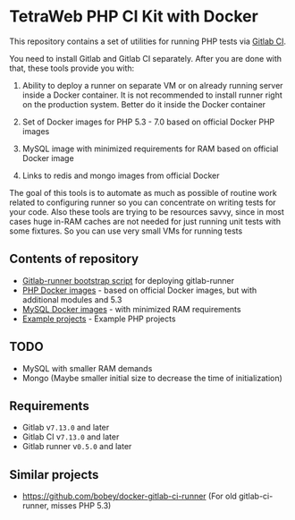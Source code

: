 # TetraWeb PHP CI Kit with Docker

This repository contains a set of utilities for running PHP tests via [Gitlab CI](https://about.gitlab.com/gitlab-ci/).

You need to install Gitlab and Gitlab CI separately. After you are done with that, these tools provide you with:

1. Ability to deploy a runner on separate VM or on already running server inside a Docker container. It is not recommended to install runner right on the production system. Better do it inside the Docker container

2. Set of Docker images for PHP 5.3 - 7.0 based on official Docker PHP images

3. MySQL image with minimized requirements for RAM based on official Docker image

4. Links to redis and mongo images from official Docker

The goal of this tools is to automate as much as possible of routine work related to configuring runner so you can concentrate on writing tests for your code.
Also these tools are trying to be resources savvy, since in most cases huge in-RAM caches are not needed for just running unit tests with some fixtures. So you can use very small VMs for running tests

## Contents of repository
 - [Gitlab-runner bootstrap script](https://github.com/TetraWeb/docker/tree/master/gitlab-runner-vm) for deploying gitlab-runner
 - [PHP Docker images](https://github.com/TetraWeb/docker/tree/master/php) - based on official Docker images, but with additional modules and 5.3 
 - [MySQL Docker images](https://github.com/TetraWeb/docker/tree/master/mysql) - with minimized RAM requirements
 - [Example projects](https://github.com/TetraWeb/docker/tree/master/examples) - Example PHP projects

## TODO
 - MySQL with smaller RAM demands
 - Mongo (Maybe smaller initial size to decrease the time of initialization)

## Requirements
 - Gitlab v`7.13.0` and later
 - Gitlab CI v`7.13.0` and later
 - Gitlab runner v`0.5.0` and later

## Similar projects
 - https://github.com/bobey/docker-gitlab-ci-runner (For old gitlab-ci-runner, misses PHP 5.3)
